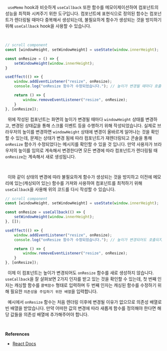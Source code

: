 
&nbsp;&nbsp;`useMemo` hook과 비슷하게 `useCallback` 또한 함수를 메모이제이션하여 컴포넌트의 성능을 최적화 시켜주기 위한 도구입니다. 컴포넌트에 표현식으로 정의된 함수는 컴포넌트가 렌더링될 때마다 중복해서 생성되는데, 불필요하게 함수가 생성되는 것을 방지하기 위해 `useCallback` hook을 사용할 수 있습니다.

<br>

```javascript
// scroll component
const [windowHeight, setWindowHeight] = useState(window.innerHeight);

const onResize = () => {
	setWindowHeight(window.innerHeight);
}

useEffect(() => {
	window.addEventListener("resize", onResize);
	console.log("onResize 함수가 수정되었습니다."); // 높이가 변경될 때마다 호출됩니다.

	return () => {
		window.removeEventListener("resize", onResize);
	}
}, [onResize]);
```

&nbsp;&nbsp;위에 작성된 컴포넌트는 화면의 높이가 변경될 때마다 `windowHeight` 상태를 변경하고, 변경된 상태값을 통해 스크롤 이벤트 등을 수행하기 위해 작성되었습니다. 실제로 브라우저의 높이를 변경하면 `windowHeight` 상태에 변경이 올바르게 일어나는 것을 확인할 수 있는데, 문제는 상태가 변경 됨에 따라 컴포넌트가 재렌더링되고 콘솔을 통해 `onResize` 함수가 수정되었다는 메시지를 확인할 수 있을 것 입니다. 만약 사용자가 브라우저의 높이를 임의로 계속해서 변경한다면 모든 변경에 따라 컴포넌트가 렌더링될 때 `onResize`는 계속해서 새로 생성됩니다.

<br>

&nbsp;&nbsp;이와 같이 상태의 변경에 따라 불필요하게 함수가 생성되는 것을 방지하고 이전에 메모리에 있는(캐싱되어 있는) 함수를 가져와 사용하여 컴포넌트를 최적하기 위해 `useCallback`을 사용해 위의 코드를 다시 작성할 수 있습니다.

```javascript
// scroll component
const [windowHeight, setWindowHeight] = useState(window.innerHeight);

const onResize = useCallback(() => {
	setWindowHeight(window.innerHeight);
}, []);

useEffect(() => {
	window.addEventListener("resize", onResize);
	console.log("onResize 함수가 수정되었습니다."); // 높이가 변경되어도 호출되지 않습니다.

	return () => {
		window.removeEventListener("resize", onResize);
	}
}, [onResize]);
```

&nbsp;&nbsp;이제 이 컴포넌트는 높이가 변경되어도 `onResize` 함수를 새로 생성하지 않습니다. `useCallback`을 잘 살펴보면 2가지 인자를 받고 있는 것을 확인할 수 있는데, 첫 번째 인자는 캐싱할 함수를 `콜백함수` 형태로 입력하며 두 번째 인자는 캐싱된 함수를 수정하기 위해 필요한 `의존성을 주입하기 위한 배열`을 입력합니다.

&nbsp;&nbsp;예시에서 `onResize` 함수는 처음 렌더링 이후에 변경될 이유가 없으므로 의존성 배열로 빈 배열을 받았습니다. 만약 어떠한 값의 변경에 따라 새롭게 함수를 정의해야 한다면 해당 값들을 의존성 배열에 추가해주어야 합니다.

<br>

**References**
- [React Docs](https://ko.legacy.reactjs.org/docs/hooks-reference.html#usecallback)